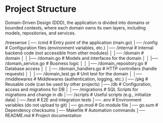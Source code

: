 # Project Structure 

Domain-Driven Design (DDD), the application is divided into domains or bounded contexts, where each domain owns its own layers, including models, repositories, and services.

/treesense
│── /cmd # Entry point of the application (main.go)
│── /config # Configuration files (environment variables, etc.)
│── /internal # Internal backend code (not accessible from other modules)
│ │── /domain # domain 
│ │   |── /domain.go # Models and interfaces for the domain
│ │   |── /domain_service.go # Business logic
│ │   │── /domain_repository.go # Database access
│ │   │── /domain_handlers.go # HTTP controllers (handle requests)
│ │   │── /domain_test.go # Unit test for the domain 
│ │── /middlewares # Middlewares (authentication, logging, etc.)
│── /pkg # Reusable code (can be used by other projects)
│── /db # Configuration, access and migrations for DB
│ │── /migrations # SQL Scripts for migrations and change in db
│── /scripts # Useful scripts (e.g., initialize data)
│── /test # E2E and integration tests
│── .env # Environment variables (do not upload to git)
│── go.mod # Go module file
│── go.sum # Dependency checksums
│── Makefile # Automation commands
│── README.md # Project documentation